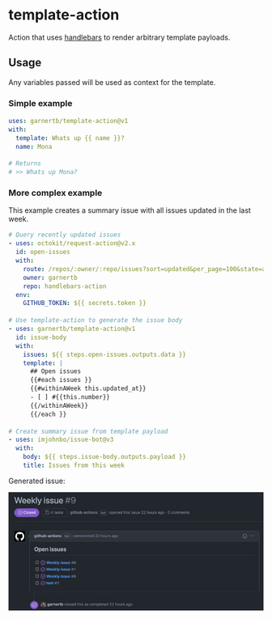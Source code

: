 # template-action

Action that uses [handlebars](https://handlebarsjs.com/) to render arbitrary template payloads.  

## Usage

Any variables passed will be used as context for the template.

### Simple example

```yaml
uses: garnertb/template-action@v1
with:
  template: Whats up {{ name }}?
  name: Mona

# Returns
# >> Whats up Mona?
```

### More complex example

This example creates a summary issue with all issues updated in the last week.

```yaml
# Query recently updated issues
- uses: octokit/request-action@v2.x
  id: open-issues
  with:
    route: /repos/:owner/:repo/issues?sort=updated&per_page=100&state=all
    owner: garnertb
    repo: handlebars-action
  env:
    GITHUB_TOKEN: ${{ secrets.token }} 

# Use template-action to generate the issue body
- uses: garnertb/template-action@v1
  id: issue-body
  with:
    issues: ${{ steps.open-issues.outputs.data }}
    template: |
      ## Open issues
      {{#each issues }}
      {{#withinAWeek this.updated_at}}
      - [ ] #{{this.number}}
      {{/withinAWeek}}
      {{/each }}

# Create summary issue from template payload
- uses: imjohnbo/issue-bot@v3
  with:
    body: ${{ steps.issue-body.outputs.payload }}
    title: Issues from this week
```

Generated issue:

![issue image](images/issue.jpg)
